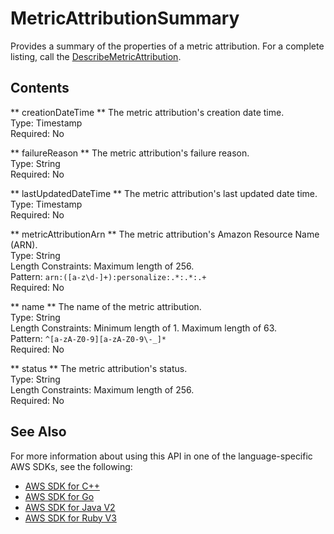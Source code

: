 # MetricAttributionSummary<a name="API_MetricAttributionSummary"></a>

Provides a summary of the properties of a metric attribution\. For a complete listing, call the [DescribeMetricAttribution](https://docs.aws.amazon.com/personalize/latest/dg/API_DescribeMetricAttribution.html)\.

## Contents<a name="API_MetricAttributionSummary_Contents"></a>

 ** creationDateTime **   <a name="personalize-Type-MetricAttributionSummary-creationDateTime"></a>
The metric attribution's creation date time\.  
Type: Timestamp  
Required: No

 ** failureReason **   <a name="personalize-Type-MetricAttributionSummary-failureReason"></a>
The metric attribution's failure reason\.  
Type: String  
Required: No

 ** lastUpdatedDateTime **   <a name="personalize-Type-MetricAttributionSummary-lastUpdatedDateTime"></a>
The metric attribution's last updated date time\.  
Type: Timestamp  
Required: No

 ** metricAttributionArn **   <a name="personalize-Type-MetricAttributionSummary-metricAttributionArn"></a>
The metric attribution's Amazon Resource Name \(ARN\)\.  
Type: String  
Length Constraints: Maximum length of 256\.  
Pattern: `arn:([a-z\d-]+):personalize:.*:.*:.+`   
Required: No

 ** name **   <a name="personalize-Type-MetricAttributionSummary-name"></a>
The name of the metric attribution\.  
Type: String  
Length Constraints: Minimum length of 1\. Maximum length of 63\.  
Pattern: `^[a-zA-Z0-9][a-zA-Z0-9\-_]*`   
Required: No

 ** status **   <a name="personalize-Type-MetricAttributionSummary-status"></a>
The metric attribution's status\.  
Type: String  
Length Constraints: Maximum length of 256\.  
Required: No

## See Also<a name="API_MetricAttributionSummary_SeeAlso"></a>

For more information about using this API in one of the language\-specific AWS SDKs, see the following:
+  [AWS SDK for C\+\+](https://docs.aws.amazon.com/goto/SdkForCpp/personalize-2018-05-22/MetricAttributionSummary) 
+  [AWS SDK for Go](https://docs.aws.amazon.com/goto/SdkForGoV1/personalize-2018-05-22/MetricAttributionSummary) 
+  [AWS SDK for Java V2](https://docs.aws.amazon.com/goto/SdkForJavaV2/personalize-2018-05-22/MetricAttributionSummary) 
+  [AWS SDK for Ruby V3](https://docs.aws.amazon.com/goto/SdkForRubyV3/personalize-2018-05-22/MetricAttributionSummary) 